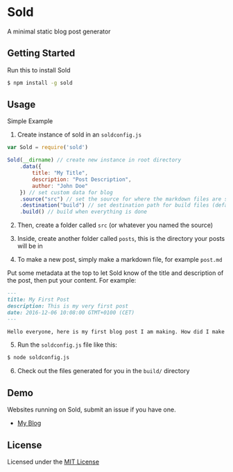 # Sold

A minimal static blog post generator

## Getting Started

Run this to install Sold
```sh
$ npm install -g sold
```

## Usage

Simple Example

1) Create instance of sold in an `soldconfig.js`
```js
var Sold = require('sold')

Sold(__dirname) // create new instance in root directory
    .data({
        title: "My Title",
        description: "Post Description",
        author: "John Doe"
    }) // set custom data for blog
    .source("src") // set the source for where the markdown files are stored (default is src)
    .destination("build") // set destination path for build files (default is build)
    .build() // build when everything is done
```

2) Then, create a folder called `src` (or whatever you named the source)

3) Inside, create another folder called `posts`, this is the directory your posts will be in

4) To make a new post, simply make a markdown file, for example `post.md`

Put some metadata at the top to let Sold know of the title and description of the post, then put your content. For example:
```markdown
---
title: My First Post
description: This is my very first post
date: 2016-12-06 10:08:00 GTMT+0100 (CET)
---

Hello everyone, here is my first blog post I am making. How did I make it? With [Sold](https://github.com/KingPixil/sold) :)
```

5) Run the `soldconfig.js` file like this:

```sh
$ node soldconfig.js
```

6) Check out the files generated for you in the `build/` directory


## Demo

Websites running on Sold, submit an issue if you have one.

- [My Blog](http://blog.kabir.ml)


## License

Licensed under the [MIT License](http://kingpixil.github.io/license)
